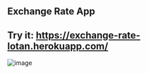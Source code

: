 ## Exchange Rate App
## Try it: https://exchange-rate-lotan.herokuapp.com/
![image](https://user-images.githubusercontent.com/95045934/170447438-f0ca61ae-a6f8-4cdd-a54b-a89d8d1a09ab.png)

